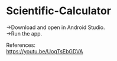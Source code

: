 # Scientific-Calculator

->Download and open in Android Studio.<br/>
->Run the app.<br/>

References:<br/>
https://youtu.be/UoqTsEbGDVA
